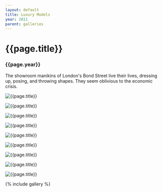 ```yaml
---
layout: default
title: Luxury Models
year: 2011
parent: galleries
---
```


# {{page.title}}

### {{page.year}}

The showroom manikins of London's Bond Street live their lives, dressing up, posing, and throwing shapes. They seem oblivious to the economic crisis.


![{{page.title}}](luxury-models-01.webp "{{page.title}}")

![{{page.title}}](luxury-models-02.webp "{{page.title}}")

![{{page.title}}](luxury-models-03.webp "{{page.title}}")

![{{page.title}}](luxury-models-04.webp "{{page.title}}")

![{{page.title}}](luxury-models-05.webp "{{page.title}}")

![{{page.title}}](luxury-models-06.webp "{{page.title}}")

![{{page.title}}](luxury-models-07.webp "{{page.title}}")

![{{page.title}}](luxury-models-08.webp "{{page.title}}")

![{{page.title}}](luxury-models-09.webp "{{page.title}}")

{% include gallery %}